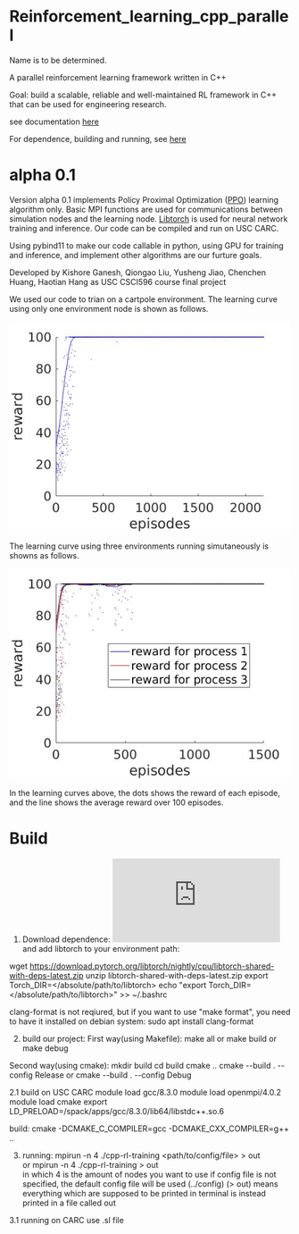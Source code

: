 # Reinforcement_learning_cpp_parallel
Name is to be determined.

A parallel reinforcement learning framework written in C++

Goal: build a scalable, reliable and well-maintained RL framework in C++ that can be used for engineering research.

see documentation [here](https://github.com/haotianh9/Reinforcement_learning_cpp_parallel/tree/main/doc/main.pdf)

For dependence, building and running, see [here](https://github.com/haotianh9/Reinforcement_learning_cpp_parallel/blob/main/Build%20and%20use%20note)

# alpha 0.1
Version alpha 0.1 implements Policy Proximal Optimization ([PPO](https://arxiv.org/pdf/1707.06347.pdf)) learning algorithm only. Basic MPI functions are used for communications between simulation nodes and the learning node. [Libtorch](https://pytorch.org/cppdocs/) is used for neural network training and inference. Our code can be compiled and run on USC CARC. 

Using pybind11 to make our code callable in python, using GPU for training and inference, and implement other algorithms are our furture goals. 
<!-- We also tried using [Eigen](https://eigen.tuxfamily.org/index.php?title=Main_Page), but finally found that we don't actually need it.  -->

Developed by Kishore Ganesh, Qiongao Liu, Yusheng Jiao, Chenchen Huang, Haotian Hang as USC CSCI596 course final project

We used our code to trian on a cartpole environment. The learning curve using only one environment node is shown as follows.

![learning curve](https://github.com/haotianh9/Reinforcement_learning_cpp_parallel/blob/main/results/carpole1node/learning%20curve.jpg)

The learning curve using  three environments running simutaneously is showns as follows.

![learning curve](https://github.com/haotianh9/Reinforcement_learning_cpp_parallel/blob/main/results/carpole3node/learning_curve.jpg)

In the learning curves above, the dots shows the reward of each episode, and the line shows the average reward over 100 episodes.

# Build

1. Download dependence:
![libtorch](https://pytorch.org/cppdocs/installing.html) and add libtorch to your environment path:

wget https://download.pytorch.org/libtorch/nightly/cpu/libtorch-shared-with-deps-latest.zip
unzip libtorch-shared-with-deps-latest.zip
export Torch_DIR=</absolute/path/to/libtorch>
echo "export Torch_DIR=</absolute/path/to/libtorch>" >> ~/.bashrc

clang-format is not reqiured, but if you want to use "make format", you need to have it installed
on debian system:
sudo apt install clang-format

2. build our project:
First way(using Makefile):
make all 
or 
make build
or 
make debug

Second way(using cmake):
mkdir build
cd build
cmake  ..
cmake --build . --config Release
or
cmake --build . --config Debug

2.1 build on USC CARC 
module load gcc/8.3.0 
module load openmpi/4.0.2
module load cmake
export LD_PRELOAD=/spack/apps/gcc/8.3.0/lib64/libstdc++.so.6

build:
cmake  -DCMAKE_C_COMPILER=gcc   -DCMAKE_CXX_COMPILER=g++   ..

3. running:
mpirun -n 4 ./cpp-rl-training <path/to/config/file> > out   
or
mpirun -n 4 ./cpp-rl-training  > out   
in which 4 is the amount of nodes you want to use 
if config file is not specified, the default config file will be used (../config)
(> out) means everything which are supposed to be printed in terminal is instead printed in a file called out
  
3.1 running on CARC
use .sl file 
